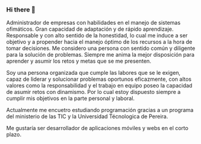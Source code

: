 ### Hi there 👋

Administrador  de  empresas  con  habilidades  en  el  manejo  de  sistemas  ofimáticos.   Gran capacidad  de  adaptación  y  de  rápido  aprendizaje.  Responsable  y  con  alto sentido  de  la honestidad,  lo  cual  me  induce  a  ser  objetivo  y  a  propender  hacia  el  manejo óptimo de los recursos  a  la  hora  de  tomar  decisiones.  Me  considero  una  persona  con  sentido  común  y diligente para la solución de problemas. Siempre me anima la mejor disposición para aprender y  asumir  los  retos  y  metas que se me presenten. 

Soy  una  persona  organizada  que  cumple  las  labores  que  se  le  exigen,  capaz  de  liderar  y solucionar problemas oportunos eficazmente, con altos  valores como la responsabilidad  y  el trabajo  en  equipo  poseo  la  capacidad  de  asumir  retos  con  dinamismo.  Por  lo  cual  estoy dispuesto siempre a  cumplir mis objetivos en la parte personal y laboral. 

Actualmente me encuetro estudiando programación gracias a un programa del ministerio de las TIC y la Universidad Técnologica de Pereira.

Me gustaría ser desarrollador de aplicaciones móviles y webs en el corto plazo.


